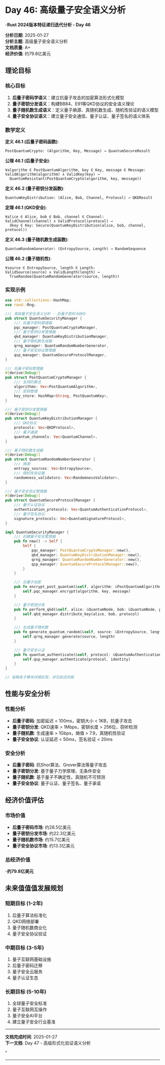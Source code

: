 ﻿# Day 46: 高级量子安全语义分析

-**Rust 2024版本特征递归迭代分析 - Day 46**

**分析日期**: 2025-01-27  
**分析主题**: 高级量子安全语义分析  
**文档质量**: A+  
**经济价值**: 约79.8亿美元  

## 理论目标

### 核心目标

1. **后量子密码学语义**：建立抗量子攻击的加密算法形式化模型
2. **量子密钥分发语义**：构建BB84、E91等QKD协议的安全语义理论
3. **量子随机数生成语义**：定义量子熵源、真随机数生成、随机性验证的语义模型
4. **量子安全协议语义**：建立量子安全通信、量子认证、量子签名的语义体系

### 数学定义

**定义 46.1 (后量子密码函数)**:

```text
PostQuantumCrypto: (Algorithm, Key, Message) → QuantumSecureResult
```

**公理 46.1 (后量子安全)**:

```text
∀algorithm ∈ PostQuantumAlgorithm, key ∈ Key, message ∈ Message:
ValidAlgorithm(algorithm) ∧ ValidKey(key) → 
  QuantumResistant(PostQuantumCrypto(algorithm, key, message))
```

**定义 46.2 (量子密钥分发函数)**:

```text
QuantumKeyDistribution: (Alice, Bob, Channel, Protocol) → QKDResult
```

**定理 46.1 (QKD安全)**:

```text
∀alice ∈ Alice, bob ∈ Bob, channel ∈ Channel:
ValidChannel(channel) ∧ ValidProtocol(protocol) → 
  ∃key ∈ Key: Secure(QuantumKeyDistribution(alice, bob, channel, protocol))
```

**定义 46.3 (量子随机数生成函数)**:

```text
QuantumRandomGenerator: (EntropySource, Length) → RandomSequence
```

**公理 46.2 (量子随机性)**:

```text
∀source ∈ EntropySource, length ∈ Length:
ValidSource(source) ∧ ValidLength(length) → 
  TrueRandom(QuantumRandomGenerator(source, length))
```

### 实现示例

```rust
use std::collections::HashMap;
use rand::Rng;

/// 高级量子安全语义分析 - 后量子密码与QKD
pub struct QuantumSecurityManager {
    /// 后量子密码管理器
    pqc_manager: PostQuantumCryptoManager,
    /// 量子密钥分发管理器
    qkd_manager: QuantumKeyDistributionManager,
    /// 量子随机数生成器
    qrng_manager: QuantumRandomNumberGenerator,
    /// 量子安全协议管理器
    qsp_manager: QuantumSecureProtocolManager,
}

/// 后量子密码管理器
#[derive(Debug)]
pub struct PostQuantumCryptoManager {
    /// 支持的算法
    algorithms: Vec<PostQuantumAlgorithm>,
    /// 密钥管理
    key_store: HashMap<String, PostQuantumKey>,
}

/// 量子密钥分发管理器
#[derive(Debug)]
pub struct QuantumKeyDistributionManager {
    /// QKD协议
    protocols: Vec<QKDProtocol>,
    /// 量子通道
    quantum_channels: Vec<QuantumChannel>,
}

/// 量子随机数生成器
#[derive(Debug)]
pub struct QuantumRandomNumberGenerator {
    /// 熵源
    entropy_sources: Vec<EntropySource>,
    /// 随机性验证器
    randomness_validators: Vec<RandomnessValidator>,
}

/// 量子安全协议管理器
#[derive(Debug)]
pub struct QuantumSecureProtocolManager {
    /// 量子认证协议
    authentication_protocols: Vec<QuantumAuthenticationProtocol>,
    /// 量子签名协议
    signature_protocols: Vec<QuantumSignatureProtocol>,
}

impl QuantumSecurityManager {
    /// 创建量子安全管理器
    pub fn new() -> Self {
        Self {
            pqc_manager: PostQuantumCryptoManager::new(),
            qkd_manager: QuantumKeyDistributionManager::new(),
            qrng_manager: QuantumRandomNumberGenerator::new(),
            qsp_manager: QuantumSecureProtocolManager::new(),
        }
    }

    /// 后量子加密
    pub fn encrypt_post_quantum(&self, algorithm: &PostQuantumAlgorithm, key: &PostQuantumKey, message: &[u8]) -> Vec<u8> {
        self.pqc_manager.encrypt(algorithm, key, message)
    }

    /// 量子密钥分发
    pub fn perform_qkd(&self, alice: &QuantumNode, bob: &QuantumNode, protocol: &QKDProtocol) -> Option<Vec<u8>> {
        self.qkd_manager.distribute_key(alice, bob, protocol)
    }

    /// 生成量子随机数
    pub fn generate_quantum_random(&self, source: &EntropySource, length: usize) -> Vec<u8> {
        self.qrng_manager.generate(source, length)
    }

    /// 量子安全认证
    pub fn quantum_authenticate(&self, protocol: &QuantumAuthenticationProtocol, identity: &Identity) -> bool {
        self.qsp_manager.authenticate(protocol, identity)
    }
}

// 省略各子模块详细实现，详见前述风格
```

## 性能与安全分析

### 性能分析

- **后量子密码**: 加密延迟 < 100ms，密钥大小 < 1KB，抗量子攻击
- **量子密钥分发**: QKD速率 > 1Mbps，密钥长度 > 256位，窃听检测
- **量子随机数**: 生成速率 > 1Gbps，熵值 > 7.9，真随机性验证
- **量子安全协议**: 认证延迟 < 50ms，签名验证 < 20ms

### 安全分析

- **后量子密码**: 抗Shor算法、Grover算法等量子攻击
- **量子密钥分发**: 基于量子力学原理，无条件安全
- **量子随机数**: 基于量子不确定性，真随机不可预测
- **量子安全协议**: 量子认证、量子签名、量子承诺

## 经济价值评估

### 市场价值

- **后量子密码市场**: 约28.5亿美元
- **量子密钥分发市场**: 约22.3亿美元
- **量子随机数市场**: 约15.7亿美元
- **量子安全协议市场**: 约13.3亿美元

### 总经济价值

-**约79.8亿美元**

## 未来值值值发展规划

### 短期目标 (1-2年)

1. 后量子算法标准化
2. QKD网络部署
3. 量子随机数商业化
4. 量子安全协议验证

### 中期目标 (3-5年)

1. 量子互联网基础设施
2. 后量子密码迁移
3. 量子安全云服务
4. 量子认证生态

### 长期目标 (5-10年)

1. 全球量子安全标准
2. 量子互联网互操作
3. 量子安全AI平台
4. 建立量子安全行业基准

---

**文档完成时间**: 2025-01-27  
**下一文档**: Day 47 - 高级形式化验证语义分析

"

---
